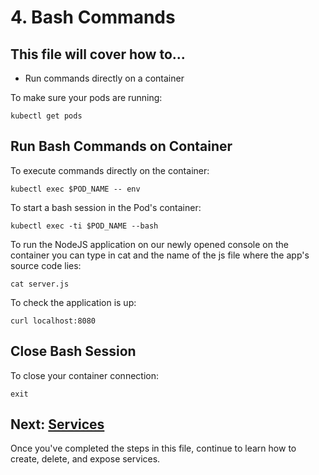 # 4. Bash Commands
## This file will cover how to...
- Run commands directly on a container
  
To make sure your pods are running:
```
kubectl get pods
```
## Run Bash Commands on Container
To execute commands directly on the container:
```
kubectl exec $POD_NAME -- env
```
To start a bash session in the Pod's container:
```
kubectl exec -ti $POD_NAME --bash
```
To run the NodeJS application on our newly opened console on the container you can type in cat and the name of the js file where the app's source code lies:
```
cat server.js
```
To check the application is up:
```
curl localhost:8080
```
## Close Bash Session
To close your container connection:
```
exit
```

## Next: [Services](./Step5_Services.md)
Once you've completed the steps in this file, continue to learn how to create, delete, and expose services.